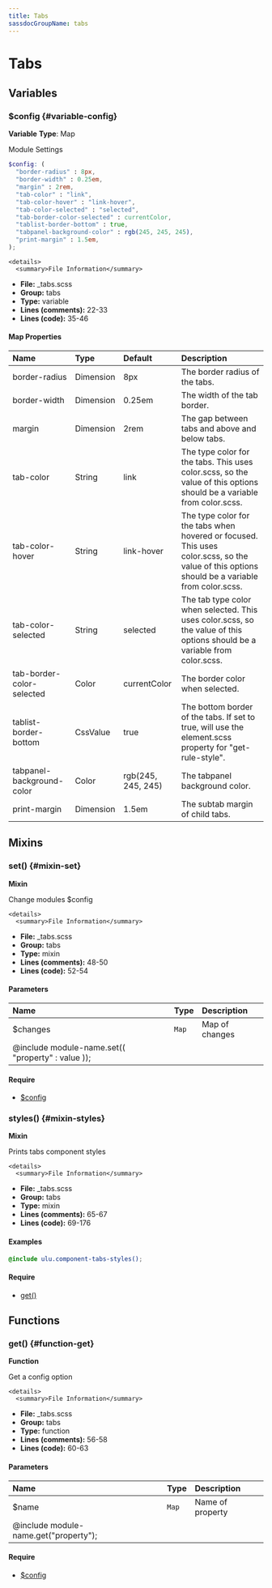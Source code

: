 ```yaml
---
title: Tabs
sassdocGroupName: tabs
---
```



# Tabs





## Variables




<div class="sassdoc-item-header">

###  $config {#variable-config}

  <div class="sassdoc-item-header__labels">
    <span class="tag tag--primary"><strong>Variable</strong></span> <span class="tag"><strong>Type</strong>: Map</span>
  </div>

</div>

  

Module Settings
    
    

``` scss
$config: (
  "border-radius" : 8px,
  "border-width" : 0.25em,
  "margin" : 2rem,
  "tab-color" : "link",
  "tab-color-hover" : "link-hover",
  "tab-color-selected" : "selected",
  "tab-border-color-selected" : currentColor,
  "tablist-border-bottom" : true,
  "tabpanel-background-color" : rgb(245, 245, 245),
  "print-margin" : 1.5em,
);
```
  

    <details>
      <summary>File Information</summary>
- **File:** _tabs.scss
- **Group:** tabs
- **Type:** variable
- **Lines (comments):** 22-33
- **Lines (code):** 35-46
    </details>
    

#### Map Properties


|Name|Type|Default|Description|
|:--|:--|:--|:--|
|border-radius|Dimension|8px|The border radius of the tabs.|
|border-width|Dimension|0.25em|The width of the tab border.|
|margin|Dimension|2rem|The gap between tabs and above and below tabs.|
|tab-color|String|link|The type color for the tabs. This uses color.scss, so the value of this options should be a variable from color.scss.|
|tab-color-hover|String|link-hover|The type color for the tabs when hovered or focused. This uses color.scss, so the value of this options should be a variable from color.scss.|
|tab-color-selected|String|selected|The tab type color when selected. This uses color.scss, so the value of this options should be a variable from color.scss.|
|tab-border-color-selected|Color|currentColor|The border color when selected.|
|tablist-border-bottom|CssValue|true|The bottom border of the tabs. If set to true, will use the element.scss property for "get-rule-style".|
|tabpanel-background-color|Color|rgb(245, 245, 245)|The tabpanel background color.|
|print-margin|Dimension|1.5em|The subtab margin of child tabs.|

    
  

## Mixins




<div class="sassdoc-item-header">

###  set() {#mixin-set}

  <div class="sassdoc-item-header__labels">
    <span class="tag tag--primary"><strong>Mixin</strong></span>
  </div>

</div>

  

Change modules $config
    
    

    <details>
      <summary>File Information</summary>
- **File:** _tabs.scss
- **Group:** tabs
- **Type:** mixin
- **Lines (comments):** 48-50
- **Lines (code):** 52-54
    </details>
    

#### Parameters


|Name|Type|Description|
|:--|:--|:--|
|$changes|`Map`|Map of changes
  @include module-name.set(( "property" : value ));|

    

#### Require

- [$config](/sass/components/accordion/#variable-config)
  


<div class="sassdoc-item-header">

###  styles() {#mixin-styles}

  <div class="sassdoc-item-header__labels">
    <span class="tag tag--primary"><strong>Mixin</strong></span>
  </div>

</div>

  

Prints tabs component styles
    
    

    <details>
      <summary>File Information</summary>
- **File:** _tabs.scss
- **Group:** tabs
- **Type:** mixin
- **Lines (comments):** 65-67
- **Lines (code):** 69-176
    </details>
    

#### Examples

      


``` scss
@include ulu.component-tabs-styles();
```
  

      

#### Require

- [get()](/sass/components/accordion/#function-get)
  
  

## Functions




<div class="sassdoc-item-header">

###  get() {#function-get}

  <div class="sassdoc-item-header__labels">
    <span class="tag tag--primary"><strong>Function</strong></span>
  </div>

</div>

  

Get a config option
    
    

    <details>
      <summary>File Information</summary>
- **File:** _tabs.scss
- **Group:** tabs
- **Type:** function
- **Lines (comments):** 56-58
- **Lines (code):** 60-63
    </details>
    

#### Parameters


|Name|Type|Description|
|:--|:--|:--|
|$name|`Map`|Name of property
  @include module-name.get("property");|

    

#### Require

- [$config](/sass/components/accordion/#variable-config)
  
  
  